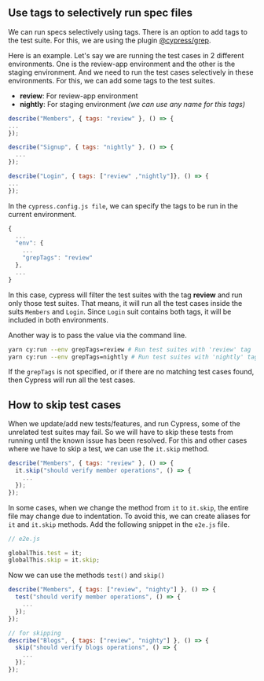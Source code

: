 ## Use tags to selectively run spec files

We can run specs selectively using tags. There is an option to add tags to the test suite.
For this, we are using the plugin [@cypress/grep](https://www.npmjs.com/package/@cypress/grep).

Here is an example. Let's say we are running the test cases in 2 different environments.
One is the review-app environment and the other is the staging environment. And we need
to run the test cases selectively in these environments. For this, we can add some tags to
the test suites.

- **review**: For review-app environment
- **nightly**: For staging environment
  _(we can use any name for this tags)_

```js
describe("Members", { tags: "review" }, () => {
...
});
```

```js
describe("Signup", { tags: "nightly" }, () => {
  ...
});
```

```js
describe("Login", { tags: ["review" ,"nightly"]}, () => {
...
});
```

In the `cypress.config.js file`, we can specify the tags to be run in the current environment.

```js
{
  ...
  "env": {
    ...
    "grepTags": "review"
  },
  ...
}
```

In this case, cypress will filter the test suites with the tag **review** and run only those test
suites. That means, it will run all the test cases inside the suits `Members` and `Login`. Since
`Login` suit contains both tags, it will be included in both environments.

Another way is to pass the value via the command line.

```bash
yarn cy:run --env grepTags=review # Run test suites with 'review' tag
yarn cy:run --env grepTags=nightly # Run test suites with 'nightly' tag
```

If the `grepTags` is not specified, or if there are no matching test cases found, then Cypress will
run all the test cases.

## How to skip test cases

When we update/add new tests/features, and run Cypress, some of the unrelated test suites may fail.
So we will have to skip these tests from running until the known issue has been resolved. For this
and other cases where we have to skip a test, we can use the `it.skip` method.

```js
describe("Members", { tags: "review" }, () => {
  it.skip("should verify member operations", () => {
    ...
  });
});
```

In some cases, when we change the method from `it` to `it.skip`, the entire file may change due to
indentation. To avoid this, we can create aliases for `it` and `it.skip` methods. Add the following
snippet in the `e2e.js` file.

```js
// e2e.js

globalThis.test = it;
globalThis.skip = it.skip;
```

Now we can use the methods `test()` and `skip()`

```js
describe("Members", { tags: ["review", "nighty"] }, () => {
  test("should verify member operations", () => {
    ...
  });
});

// for skipping
describe("Blogs", { tags: ["review", "nighty"] }, () => {
  skip("should verify blogs operations", () => {
    ...
  });
});
```
